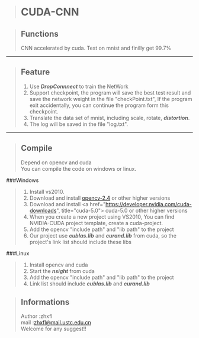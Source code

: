 >CUDA-CNN
>========



>Functions
>--------
>CNN accelerated by cuda. Test on mnist and finilly get 99.7%

***



>Feature
>--------
>1. Use ***DropConnnect*** to train the NetWork
>2. Support checkpoint, the program will save the best test result and save the network weight in the file "checkPoint.txt", If the program exit accidentally, you can continue the program form this checkpoint.
>3. Translate the data set of mnist, including scale, rotate, ***distortion***.
>4. The log will be saved in the file "log.txt".  

***

>Compile
>-------
>Depend on opencv and cuda  
>You can compile the code on windows or linux.
>
###Windows
>1. Install vs2010.
>2. Download and install <a href="http://sourceforge.net/projects/opencvlibrary/files/opencv-win/3.0.0-beta/" title="opencv-2.4"> opencv-2.4</a> or other higher versions
>3. Download and install <a href="https://developer.nvidia.com/cuda-downloads", title="cuda-5.0"> cuda-5.0</a> or other higher versions
>4. When you create a new project using VS2010, You can find NVIDIA-CUDA project template, create a cuda-project.
>5. Add the opencv "include path" and "lib path" to the project
>6. Our project use ***cublas.lib*** and ***curand.lib*** from cuda, so the project's link list should include these libs
>
###Linux
>1. Install opencv and cuda
>2. Start the ***nsight*** from cuda
>3. Add the opencv "include path" and "lib path" to the project
>4. Link list should include ***cublas.lib*** and ***curand.lib***

>Informations
>------------
>Author :zhxfl  
>mail   :zhxfl@mail.ustc.edu.cn  
>Welcome for any suggest!!   

